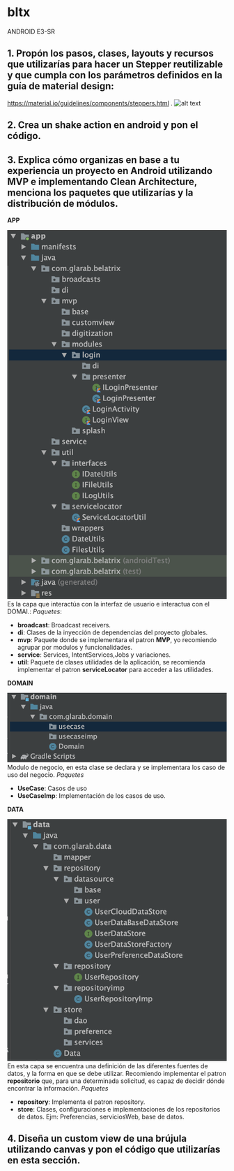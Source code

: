 # bltx
ANDROID E3-SR

## 1. Propón los pasos, clases, layouts y recursos que utilizarías para hacer un Stepper reutilizable y que cumpla con los parámetros definidos en la guía de material design:
https://material.io/guidelines/components/steppers.html . 
![alt text](https://material.io/archive/guidelines/assets/0B7WCemMG6e0VTVpuUmNUSUhRZTA/components-acux-stepper-altlblplcmntoptstp.png)


## 2. Crea un shake action en android y pon el código.


## 3. Explica cómo organizas en base a tu experiencia un proyecto en Android utilizando MVP e implementando Clean Architecture, menciona los paquetes que utilizarías y la distribución de módulos.
**APP**

![alt text](https://github.com/glarab/bltx/blob/master/Captura%20de%20Pantalla%202020-01-04%20a%20la(s)%2018.18.59.png?raw=true)
Es la capa que interactúa con la interfaz de usuario e interactua con el DOMAI.:
*Paquetes*:	

 - **broadcast**: Broadcast receivers.
 -  **di**: Clases de la inyección  de dependencias del proyecto globales.
 - **mvp**: Paquete donde se implementara el patron **MVP**, yo recomiendo agrupar por modulos y funcionalidades.
 - **service**: Services, IntentServices,Jobs y variaciones.
 -  **util**: Paquete de clases utilidades de la aplicación, se recomienda implementar el patron **serviceLocator** para acceder a las utilidades.

**DOMAIN**

![alt text](https://github.com/glarab/bltx/blob/master/Captura%20de%20Pantalla%202020-01-04%20a%20la(s)%2018.21.40.png?raw=true)
Modulo de negocio,  en esta clase se declara y se implementara los caso de uso del negocio.
*Paquetes*

 - **UseCase**: Casos de uso 
 - **UseCaseImp**: Implementación de los casos de uso.

**DATA**

![alt text](https://github.com/glarab/bltx/blob/master/Captura%20de%20Pantalla%202020-01-04%20a%20la(s)%2018.19.32.png?raw=true)
En esta capa se encuentra una definición de las diferentes fuentes de datos, y la forma en que se debe utilizar.
Recomiendo implementar  el patron **repositorio** que, para una determinada solicitud, es capaz de decidir dónde encontrar la información.
*Paquetes*

 - **repository**: Implementa el patron repository.
 - **store**: Clases, configuraciones e implementaciones de los repositorios de datos. Ejm: Preferencias, serviciosWeb, base de datos.



## 4. Diseña un custom view de una brújula utilizando canvas y pon el código que utilizarías en esta sección.

